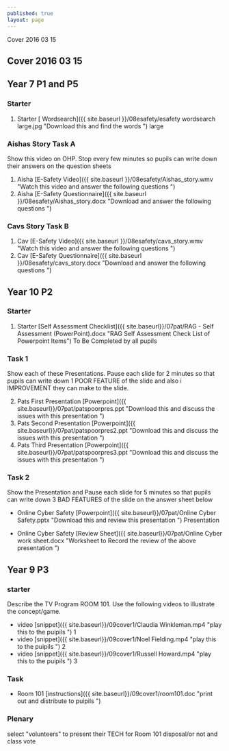 ```yaml
---
published: true
layout: page
---
```

Cover 2016 03 15


## Cover 2016 03 15

## Year 7 P1 and P5

### Starter

1. Starter [ Wordsearch]({{ site.baseurl }}/08esafety/esafety wordsearch large.jpg "Download this and find the words ") large

### Aishas Story  Task A

Show this video on OHP. Stop every few minutes so pupils can write down their answers on the question sheets

1. Aisha [E-Safety Video]({{ site.baseurl }}/08esafety/Aishas_story.wmv "Watch this video and answer the following questions ")
1. Aisha [E-Safety Questionnaire]({{ site.baseurl }}/08esafety/Aishas_story.docx "Download and answer the following questions ") 

### Cavs Story   Task B
1. Cav [E-Safety Video]({{ site.baseurl }}/08esafety/cavs_story.wmv "Watch this video and answer the following questions ")
1. Cav [E-Safety Questionnaire]({{ site.baseurl }}/08esafety/cavs_story.docx "Download and answer the following questions ") 

## Year 10 P2

### Starter

1. Starter [Self Assessment Checklist]({{ site.baseurl}}/07pat/RAG - Self Assessment (PowerPoint).docx "RAG Self Assessment Check List of Powerpoint Items") To Be Completed by all pupils

### Task 1

Show each of these Presentations.
Pause each slide for 2 minutes so that pupils can write down 1 POOR FEATURE of the slide and also i IMPROVEMENT they can make to the slide.

2. Pats First Presentation [Powerpoint]({{ site.baseurl}}/07pat/patspoorpres.ppt "Download this and discuss the issues with this presentation ")
2. Pats Second Presentation [Powerpoint]({{ site.baseurl}}/07pat/patspoorpres2.ppt "Download this and discuss the issues with this presentation ")
2. Pats Third Presentation [Powerpoint]({{ site.baseurl}}/07pat/patspoorpres3.ppt "Download this and discuss the issues with this presentation ")

### Task 2

Show the Presentation and 
Pause each slide for 5 minutes so that pupils can write down 3 BAD FEATURES of the slide on the answer sheet below

- Online Cyber Safety [Powerpoint]({{ site.baseurl}}/07pat/Online Cyber Safety.pptx "Download this and review this presentation ") Presentation

- Online Cyber Safety [Review Sheet]({{ site.baseurl}}/07pat/Online Cyber work sheet.docx "Worksheet to Record the review of the above presentation ")

## Year 9 P3

### starter

Describe the TV Program ROOM 101. Use the following videos to illustrate the concept/game.

- video [snippet]({{ site.baseurl}}/09cover1/Claudia Winkleman.mp4 "play this to the puipils ") 1
- video [snippet]({{ site.baseurl}}/09cover1/Noel Fielding.mp4 "play this to the puipils ") 2
- video [snippet]({{ site.baseurl}}/09cover1/Russell Howard.mp4 "play this to the puipils ") 3

### Task
- Room 101 [instructions]({{ site.baseurl}}/09cover1/room101.doc "print out and distribute to puipils ")

### Plenary

select "volunteers" to present their TECH for Room 101 disposal/or not and class vote







	










